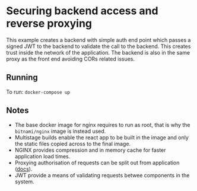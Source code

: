 # Securing backend access and reverse proxying

This example creates a backend with simple auth end point which passes a signed JWT to the backend to validate the call to the backend. This creates trust inside the network of the application. The backend is also in the same proxy as the front end avoiding CORs related issues.

## Running

To run:
`docker-compose up`

## Notes

* The base docker image for nginx requires to run as root, that is why the `bitnami/nginx` image is instead used.
* Multistage builds enable the react app to be built in the image and only the static files copied across to the final image.
* NGINX provides compression and in memory cache for faster application load times.
* Proxying authorisation of requests can be split out from application ([docs](https://docs.nginx.com/nginx/admin-guide/security-controls/configuring-subrequest-authentication/)).
* JWT provide a means of validating requests betwee components in the system.